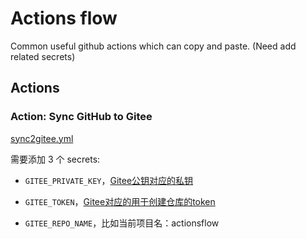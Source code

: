 # Actions flow
Common useful github actions which can copy and paste. (Need add related secrets)

## Actions

### Action: Sync GitHub to Gitee
[sync2gitee.yml](./.github/workflows/sync2gitee.yml)

需要添加 3 个 secrets:

- `GITEE_PRIVATE_KEY`，[Gitee公钥对应的私钥](https://gitee.com/profile/sshkeys)

- `GITEE_TOKEN`，[Gitee对应的用于创建仓库的token](https://gitee.com/profile/personal_access_tokens)

- `GITEE_REPO_NAME`，比如当前项目名：actionsflow

